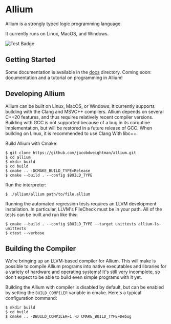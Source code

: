 # Allium

Allium is a strongly typed logic programming language.

It currently runs on Linux, MacOS, and Windows.

![Test Badge](https://github.com/jacobdweightman/allium/workflows/Run%20Tests/badge.svg)

## Getting Started

Some documentation is available in the [docs](docs/README.md) directory.
Coming soon: documentation and a tutorial on programming in Allium!

## Developing Allium

Allium can be built on Linux, MacOS, or Windows. It currently supports building with the Clang and MSVC++ compilers. Allium depends on several C++20 features, and thus requires relatively recent compiler versions. Building with GCC is not supported because of a bug in its coroutine implementation, but will be restored in a future release of GCC. When building on Linux, it is recommended to use Clang With libc++.

Build Allium with Cmake:
```
$ git clone https://github.com/jacobdweightman/allium.git
$ cd allium
$ mkdir build
$ cd build
$ cmake .. -DCMAKE_BUILD_TYPE=Release
$ cmake --build . --config $BUILD_TYPE
```

Run the interpreter:
```
$ ./allium/allium path/to/file.allium
```

Running the automated regression tests requires an LLVM development installation. In particular, LLVM's FileCheck must be in your path. All of the tests can be built and run like this:
```
$ cmake --build . --config $BUILD_TYPE --target unittests allium-ls-unittests
$ ctest --verbose
```

## Building the Compiler

We're bringing up an LLVM-based compiler for Allium. This will make is possible
to compile Allium programs into native executables and libraries for a variety
of hardware and operating systems! It's still very incomplete, so don't expect
to be able to build even simple programs with it yet.

Building the Allium with compiler is disabled by default, but can be enabled by
setting the `BUILD_COMPILER` variable in cmake. Here's a typical configuration
command:
```
$ mkdir build
$ cd build
$ cmake .. -DBUILD_COMPILER=1 -D CMAKE_BUILD_TYPE=Debug
```
